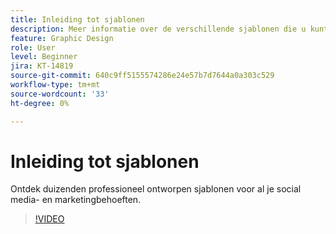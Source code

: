 ```yaml
---
title: Inleiding tot sjablonen
description: Meer informatie over de verschillende sjablonen die u kunt gebruiken om uw projecten te starten
feature: Graphic Design
role: User
level: Beginner
jira: KT-14819
source-git-commit: 640c9ff5155574286e24e57b7d7644a0a303c529
workflow-type: tm+mt
source-wordcount: '33'
ht-degree: 0%

---
```


# Inleiding tot sjablonen

Ontdek duizenden professioneel ontworpen sjablonen voor al je social media- en marketingbehoeften.

>[!VIDEO](https://video.tv.adobe.com/v/3426927?quality=12&learn=on&hidetitle=true)
